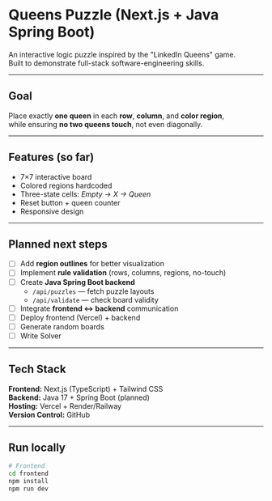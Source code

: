 # Queens Puzzle (Next.js + Java Spring Boot)

An interactive logic puzzle inspired by the "LinkedIn Queens" game.  
Built to demonstrate full-stack software-engineering skills.

---

## Goal

Place exactly **one queen** in each **row**, **column**, and **color region**,  
while ensuring **no two queens touch**, not even diagonally.

---

## Features (so far)

- 7×7 interactive board
- Colored regions hardcoded
- Three-state cells: _Empty → X → Queen_
- Reset button + queen counter
- Responsive design

---

## Planned next steps

- [ ] Add **region outlines** for better visualization
- [ ] Implement **rule validation** (rows, columns, regions, no-touch)
- [ ] Create **Java Spring Boot backend**
  - `/api/puzzles` — fetch puzzle layouts
  - `/api/validate` — check board validity
- [ ] Integrate **frontend <-> backend** communication
- [ ] Deploy frontend (Vercel) + backend
- [ ] Generate random boards
- [ ] Write Solver

---

## Tech Stack

**Frontend:** Next.js (TypeScript) + Tailwind CSS  
**Backend:** Java 17 + Spring Boot (planned)  
**Hosting:** Vercel + Render/Railway  
**Version Control:** GitHub

---

## Run locally

```bash
# Frontend
cd frontend
npm install
npm run dev
```
